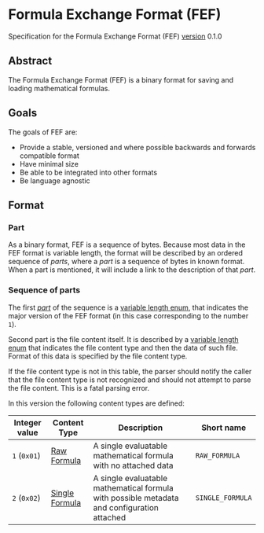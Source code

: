 # Formula Exchange Format (FEF)

Specification for the Formula Exchange Format (FEF) [version](./Versioning.md) 0.1.0

## Abstract

The Formula Exchange Format (FEF) is a binary format for saving and loading mathematical formulas.

## Goals

The goals of FEF are:
- Provide a stable, versioned and where possible backwards and forwards compatible format
- Have minimal size
- Be able to be integrated into other formats
- Be language agnostic
 
## Format

### Part

As a binary format, FEF is a sequence of bytes. Because most data in the FEF format is variable length, the format will be described by an ordered sequence of *parts*, where a *part* is a sequence of bytes in known format. When a part is mentioned, it will include a link to the description of that *part*.

### Sequence of parts

The first [*part*](#part) of the sequence is a [variable length enum](/binary_types/Variable%20Length%20Enum.md), that indicates the major version of the FEF format (in this case corresponding to the number `1`).

Second part is the file content itself. It is described by a [variable length enum](/binary_types/Variable%20Length%20Enum.md) that indicates the file content type and then the data of such file. Format of this data is specified by the file content type.

If the file content type is not in this table, the parser should notify the caller that the file content type is not recognized and should not attempt to parse the file content. This is a fatal parsing error.

In this version the following content types are defined:

| Integer value | Content Type                                              | Description                                                                                 | Short name       |
| ------------- | --------------------------------------------------------- | ------------------------------------------------------------------------------------------- | ---------------- |
| `1` (`0x01`)  | [Raw Formula](/file_content_types/Raw%20Formula.md)       | A single evaluatable mathematical formula with no attached data                             | `RAW_FORMULA`    |
| `2` (`0x02`)  | [Single Formula](/file_content_types/Single%20Formula.md) | A single evaluatable mathematical formula with possible metadata and configuration attached | `SINGLE_FORMULA` |
